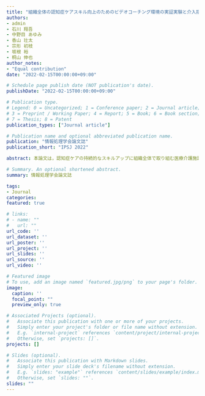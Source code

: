 ```yaml
---
title: "組織全体の認知症ケアスキル向上のためのビデオコーチング環境の実証実験と介入指導インタラクションの分析"
authors:
- admin
- 石川 翔吾
- 中野目 あゆみ 
- 香山 壮太
- 宗形 初枝
- 坂根 裕
- 桐山 伸也
author_notes:
- "Equal contribution"
date: "2022-02-15T00:00:00+09:00"

# Schedule page publish date (NOT publication's date).
publishDate: "2022-02-15T00:00:00+09:00"

# Publication type.
# Legend: 0 = Uncategorized; 1 = Conference paper; 2 = Journal article;
# 3 = Preprint / Working Paper; 4 = Report; 5 = Book; 6 = Book section;
# 7 = Thesis; 8 = Patent
publication_types: ["Journal article"]

# Publication name and optional abbreviated publication name.
publication: "情報処理学会論文誌"
publication_short: "IPSJ 2022"

abstract: 本論文は，認知症ケアの持続的なスキルアップに組織全体で取り組む医療介護施設に，全員参加型のビデオコーチング環境を導入し，現場で収集した実践データに基づき，スタッフのケアスキルの変容と介入指導インタラクションの特徴を分析した結果について述べる．認知症ケアは看護・介護技術を実践する身体的能力に加えて，被介護者の状態に応じた状況判断能力などの複雑で習得が難しい高度なスキルが求められる．このような高度なスキルの習得のためには，継続的な実践とコーチングによる介入指導の役割が大きいが，対面による介入指導だけでは時間や場所が限られる．本ビデオコーチング環境では，これまで実施されてきた対面での介入指導インタラクションを，ケアの実践動画を用いたビデオコーチングに置き換えることでこれらの問題を解決する．慢性期病院において，本学習環境に基づく学習を7事例実施し，ビデオコーチングによるケアスキルへの影響と介入指導インタラクションの特徴を分析した．その結果，ビデオコーチングにより認知症ケアスキルの向上を確認し，ビデオコーチングによる教育的な効果を明らかにした．また，介入指導の実践データからエキスパートの指導の特徴が明らかになり，組織全体で介入指導スキルを共有できる効果があることが分かった．

# Summary. An optional shortened abstract.
summary: 情報処理学会論文誌

tags:
- Journal
categories: 
featured: true

# links:
# - name: ""
#   url: ""
url_code: ''
url_dataset: ''
url_poster: ''
url_project: ''
url_slides: ''
url_source: ''
url_video: ''

# Featured image
# To use, add an image named `featured.jpg/png` to your page's folder. 
image:
  caption: ''
  focal_point: ""
  preview_only: true

# Associated Projects (optional).
#   Associate this publication with one or more of your projects.
#   Simply enter your project's folder or file name without extension.
#   E.g. `internal-project` references `content/project/internal-project/index.md`.
#   Otherwise, set `projects: []`.
projects: []

# Slides (optional).
#   Associate this publication with Markdown slides.
#   Simply enter your slide deck's filename without extension.
#   E.g. `slides: "example"` references `content/slides/example/index.md`.
#   Otherwise, set `slides: ""`.
slides: ""
---
```

